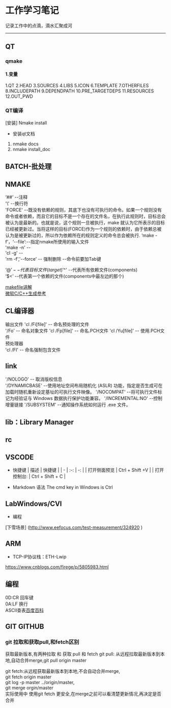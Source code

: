 # 工作学习笔记

记录工作中的点滴，滴水汇聚成河

---

## QT

### qmake

#### 1.变量

  1.QT
  2.HEAD
  3.SOURCES
  4.LIBS
  5.ICON
  6.TEMPLATE
  7.OTHERFILES
  8.INCLUDEPATH
  9.DEPENDPATH
  10.PRE_TARGETDEPS
  11.RESOURCES
  12.OUT_PWD

### QT编译

[安装]
Nmake install

- 安装qt文档
1. nmake docs 
2. nmake install_doc

## BATCH-批处理

## NMAKE  

‘##’           --注释  
'\\'            --换行符  
'FORCE'        --既没有依赖的规则，其底下也没有可执行的命令。如果一个规则没有命令或者依赖，而且它的目标不是一个存在的文件名，在执行此规则时，目标总会被认为是最新的。也就是说，这个规则一旦被执行，make 就认为它所表示的目标已经被更新过。当将这样的目标(FORCE)作为一个规则的依赖时，由于依赖总被认为是被更新过的，所以作为依赖所在的规则定义的命令总会被执行. 
‘make -f’，‘--file’:--指定nmake所使用的输入文件  
'make -n'  --  
'cl -g'    --  
'rm -f','--force' -- 强制删除
--命令前要加Tab键  

‘$@’           --代表目标文件(target)   
'$^'           --代表所有依赖文件(components)  
‘$<’           --代表第一个依赖的文件(components中最左边的那个)  

[makefile讲解](https://wenku.baidu.com/view/2a6d7189c281e53a5802ffd4.html)  
[微软C/C++生成参考](https://msdn.microsoft.com/zh-cn/library/91621w01.aspx)  
## CL编译器
输出文件
'cl /Fi[file]' -- 命名预处理的文件  
'/Fo<file>'    -- 命名对象文件
'cl /Fp[file]' -- 命名.PCH文件
'cl /Yu[file]' -- 使用.PCH文件  
预处理器  
'cl /FI<file>' -- 命名强制包含文件  
  

## link  
'/NOLOGO'      -- 取消版权信息  
'/DYNAMICBASE' --使用地址空间布局随机化 (ASLR) 功能，指定是否生成可在加载时随机重新设定基址的可执行文件映像。
'/NOCOMPAT'     --将可执行文件标记为经验证与 Windows 数据执行保护功能兼容。
'/INCREMENTAL:NO' --控制增量链接
'/SUBSYSTEM'     --通知操作系统如何运行 .exe 文件。  
## lib：Library Manager 
## rc  

## VSCODE

- 快捷键
   |  描述  |  快捷键 |
   | - | :-:  | -:  |
   | 打开侧面预览  | Ctrl + Shift  +V  |
   | 打开控制台:     | Ctrl + Shift + C  |

- Markdown 语法
The cmd key in Windows is Ctrl

## LabWindows/CVI

- 编程

[下雪场景]
(http://www.eefocus.com/test-measurement/324920 )

## ARM

- TCP-IP协议栈：ETH-Lwip

https://www.cnblogs.com/firege/p/5805983.html

## 编程

0D:CR 回车键  
0A:LF 换行  
ASCII查表[百度百科](https://baike.baidu.com/item/ASCII/309296?fr=aladdin&fromid=19660475&fromtitle=ascii%E7%A0%81%E8%A1%A8)  

## GIT GITHUB

### git 拉取和获取pull,和fetch区别  

获取最新版本,有两种拉取 和 获取 pull 和 fetch
git pull: 从远程拉取最新版本到本地,自动合并merge,git pull origin master

git fetch:从远程获取最新版本到本地,不会自动合并merge,  
git fetch origin master  
git log -p master ../origin/master,      
git merge orgin/master  
实际使用中  使用git fetch 更安全,在merge之前可以看清楚更新情况,再决定是否合并  
